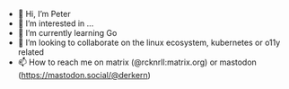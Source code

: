 - 👋 Hi, I’m Peter
- 👀 I’m interested in ...
- 🌱 I’m currently learning Go
- 💞️ I’m looking to collaborate on the linux ecosystem, kubernetes or o11y related
- 📫 How to reach me on matrix (@rcknrll:matrix.org) or mastodon (https://mastodon.social/@derkern)

<!---
nrekretep/nrekretep is a ✨ special ✨ repository because its `README.md` (this file) appears on your GitHub profile.
You can click the Preview link to take a look at your changes.
--->
